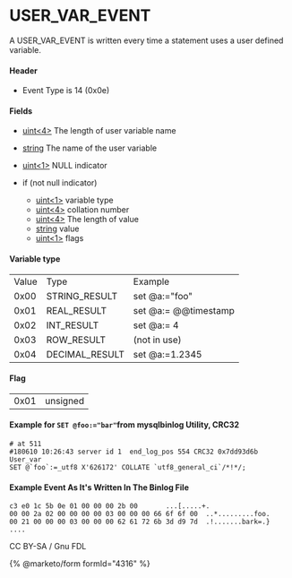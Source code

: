 
# USER_VAR_EVENT

A USER_VAR_EVENT is written every time a statement uses a user defined variable.


#### Header


* Event Type is 14 (0x0e)


#### Fields



* [uint<4>](../protocol-data-types.md#fixed-length-integers) The length of user variable name
* [string<len>](../protocol-data-types.md#fixed-length-strings) The name of the user variable
* [uint<1>](../protocol-data-types.md#fixed-length-integers) NULL indicator
* if (not null indicator)

  * [uint<1>](../protocol-data-types.md#fixed-length-integers) variable type
  * [uint<4>](../protocol-data-types.md#fixed-length-integers) collation number
  * [uint<4>](../protocol-data-types.md#fixed-length-integers) The length of value
  * [string<len>](../protocol-data-types.md#fixed-length-strings) value
  * [uint<1>](../protocol-data-types.md#fixed-length-integers) flags



#### Variable type



|   |   |   |
| --- | --- | --- |
| Value | Type | Example |
| 0x00 | STRING_RESULT | set @a:="foo" |
| 0x01 | REAL_RESULT | set @a:= @@timestamp |
| 0x02 | INT_RESULT | set @a:= 4 |
| 0x03 | ROW_RESULT | (not in use) |
| 0x04 | DECIMAL_RESULT | set @a:=1.2345 |



#### Flag



|   |   |
| --- | --- |
| 0x01 | unsigned |



#### Example for `SET @foo:="bar"`from mysqlbinlog Utility, CRC32


```
# at 511
#180610 10:26:43 server id 1  end_log_pos 554 CRC32 0x7dd93d6b 	User_var
SET @`foo`:=_utf8 X'626172' COLLATE `utf8_general_ci`/*!*/;
```


#### Example Event As It's Written In The Binlog File


```
c3 e0 1c 5b 0e 01 00 00 00 2b 00       ...[.....+.
00 00 2a 02 00 00 00 00 03 00 00 00 66 6f 6f 00  ..*.........foo.
00 21 00 00 00 03 00 00 00 62 61 72 6b 3d d9 7d  .!.......bark=.}                                          ....
```


CC BY-SA / Gnu FDL


{% @marketo/form formId="4316" %}
